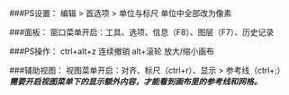 ###PS设置：
编辑 > 首选项 > 单位与标尺  单位中全部改为像素

###面板：
窗口菜单开启：工具、选项、信息（F8）、图层（F7）、历史记录

###PS操作：
ctrl+alt+z 连续撤销
alt+滚轮 放大/缩小画布

###辅助视图：
视图菜单开启：对齐、标尺（ctrl+r）、显示 > 参考线（ctrl+;）
***需要开启视图菜单下的显示额外内容，才能看到画布里的参考线和网格。***
